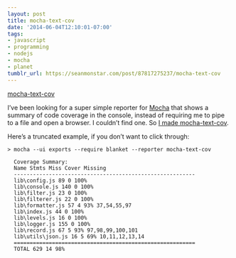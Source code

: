 ```yaml
---
layout: post
title: mocha-text-cov
date: '2014-06-04T12:10:01-07:00'
tags:
- javascript
- programming
- nodejs
- mocha
- planet
tumblr_url: https://seanmonstar.com/post/87817275237/mocha-text-cov
---
```

[mocha-text-cov](https://www.npmjs.org/package/mocha-text-cov)  

I’ve been looking for a super simple reporter for [Mocha](http://visionmedia.github.io/mocha/) that shows a summary of code coverage in the console, instead of requiring me to pipe to a file and open a browser. I couldn’t find one. So [I made mocha-text-cov](https://www.npmjs.org/package/mocha-text-cov).

Here’s a truncated example, if you don’t want to click through:

    > mocha --ui exports --require blanket --reporter mocha-text-cov
    
      Coverage Summary:
      Name Stmts Miss Cover Missing
      ---------------------------------------------------------
      lib\config.js 89 0 100%
      lib\console.js 140 0 100%
      lib\filter.js 23 0 100%
      lib\filterer.js 22 0 100%
      lib\formatter.js 57 4 93% 37,54,55,97
      lib\index.js 44 0 100%
      lib\levels.js 16 0 100%
      lib\logger.js 155 0 100%
      lib\record.js 67 5 93% 97,98,99,100,101
      lib\utils\json.js 16 5 69% 10,11,12,13,14
      =========================================================
      TOTAL 629 14 98%

